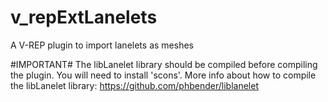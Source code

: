 # v_repExtLanelets
A V-REP plugin to import lanelets as meshes

#IMPORTANT#
The libLanelet library should be compiled before compiling the plugin. You will need to install 'scons'. 
More info about how to compile the libLanelet library: https://github.com/phbender/liblanelet
